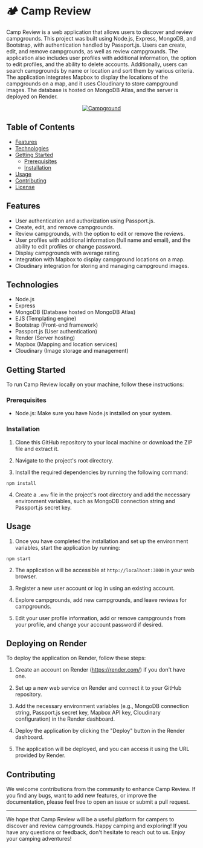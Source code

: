 # 🏕 Camp Review

Camp Review is a web application that allows users to discover and review campgrounds. This project was built using Node.js, Express, MongoDB, and Bootstrap, with authentication handled by Passport.js. Users can create, edit, and remove campgrounds, as well as review campgrounds. The application also includes user profiles with additional information, the option to edit profiles, and the ability to delete accounts. Additionally, users can search campgrounds by name or location and sort them by various criteria. The application integrates Mapbox to display the locations of the campgrounds on a map, and it uses Cloudinary to store campground images. The database is hosted on MongoDB Atlas, and the server is deployed on Render.

<a href="https://campingreview.onrender.com">
 <p align="center">
  <img src="./camp_review.png"350" alt="Campground"
 </p>
</a>

## Table of Contents

- [Features](#features)
- [Technologies](#technologies)
- [Getting Started](#getting-started)
  - [Prerequisites](#prerequisites)
  - [Installation](#installation)
- [Usage](#usage)
- [Contributing](#contributing)
- [License](#license)

## Features

- User authentication and authorization using Passport.js.
- Create, edit, and remove campgrounds.
- Review campgrounds, with the option to edit or remove the reviews.
- User profiles with additional information (full name and email), and the ability to edit profiles or change password.
- Display campgrounds with average rating.
- Integration with Mapbox to display campground locations on a map.
- Cloudinary integration for storing and managing campground images.

## Technologies

- Node.js
- Express
- MongoDB (Database hosted on MongoDB Atlas)
- EJS (Templating engine)
- Bootstrap (Front-end framework)
- Passport.js (User authentication)
- Render (Server hosting)
- Mapbox (Mapping and location services)
- Cloudinary (Image storage and management)

## Getting Started

To run Camp Review locally on your machine, follow these instructions:

### Prerequisites

- Node.js: Make sure you have Node.js installed on your system.

### Installation

1. Clone this GitHub repository to your local machine or download the ZIP file and extract it.

2. Navigate to the project's root directory.

3. Install the required dependencies by running the following command:

`npm install`

4. Create a `.env` file in the project's root directory and add the necessary environment variables, such as MongoDB connection string and Passport.js secret key.

## Usage

1. Once you have completed the installation and set up the environment variables, start the application by running:

`npm start`

2. The application will be accessible at `http://localhost:3000` in your web browser.

3. Register a new user account or log in using an existing account.

4. Explore campgrounds, add new campgrounds, and leave reviews for campgrounds.

5. Edit your user profile information, add or remove campgrounds from your profile, and change your account password if desired.

## Deploying on Render

To deploy the application on Render, follow these steps:

1. Create an account on Render (https://render.com/) if you don't have one.

2. Set up a new web service on Render and connect it to your GitHub repository.

3. Add the necessary environment variables (e.g., MongoDB connection string, Passport.js secret key, Mapbox API key, Cloudinary configuration) in the Render dashboard.

4. Deploy the application by clicking the "Deploy" button in the Render dashboard.

5. The application will be deployed, and you can access it using the URL provided by Render.

## Contributing

We welcome contributions from the community to enhance Camp Review. If you find any bugs, want to add new features, or improve the documentation, please feel free to open an issue or submit a pull request.

---

We hope that Camp Review will be a useful platform for campers to discover and review campgrounds. Happy camping and exploring! If you have any questions or feedback, don't hesitate to reach out to us. Enjoy your camping adventures!
